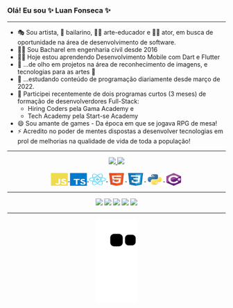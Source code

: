 ### Olá! Eu sou ✨ Luan Fonseca ✨   

---

- 🎭 Sou artista, 🤸‍ bailarino, 👨‍🎨 arte-educador e 👨‍🎨 ator, em busca de oportunidade na área de desenvolvimento de software.
- 👨‍🔧 Sou Bacharel em engenharia civil desde 2016
- 👨‍💻 Hoje estou aprendendo Desenvolvimento Mobile com Dart e Flutter
- 👀 ...de olho em projetos na área de reconhecimento de imagens, e tecnologias para as artes 🎨
- 🤔 ...estudando conteúdo de programação diariamente desde março de 2022.
- 💬 Participei recentemente de dois programas curtos (3 meses) de formação de desenvolverdores Full-Stack: 
  - Hiring Coders pela Gama Academy e 
  - Tech Academy pela Start-se Academy
- 😄 Sou amante de games - Da época em que se jogava RPG de mesa! 
- ⚡ Acredito no poder de mentes dispostas a desenvolver tecnologias em prol de melhorias na qualidade de vida de toda a população!

---

<div align="center">
  <a href="https://github.com/Luanftg">
  <img height="180em" src="https://github-readme-stats.vercel.app/api?username=Luanftg&show_icons=true&theme=dark&include_all_commits=true&count_private=true"/>
  <img height="180em" src="https://github-readme-stats.vercel.app/api/top-langs/?username=Luanftg&layout=compact&langs_count=7&theme=dark"/>
</div>
  <div style="display: inline_block" align="center"><br>
  <img align="center" alt="Luan-Js" height="30" width="40" src="https://raw.githubusercontent.com/devicons/devicon/master/icons/javascript/javascript-plain.svg">
  <img align="center" alt="Luan-Ts" height="30" width="40" src="https://raw.githubusercontent.com/devicons/devicon/master/icons/typescript/typescript-plain.svg">
  <img align="center" alt="Luan-React" height="30" width="40" src="https://raw.githubusercontent.com/devicons/devicon/master/icons/react/react-original.svg">
  <img align="center" alt="Luan-HTML" height="30" width="40" src="https://raw.githubusercontent.com/devicons/devicon/master/icons/html5/html5-original.svg">
  <img align="center" alt="Luan-CSS" height="30" width="40" src="https://raw.githubusercontent.com/devicons/devicon/master/icons/css3/css3-original.svg">
  <img align="center" alt="Luan-Python" height="30" width="40" src="https://raw.githubusercontent.com/devicons/devicon/master/icons/python/python-original.svg">
  <img align="center" alt="Luan-Csharp" height="30" width="40" src="https://raw.githubusercontent.com/devicons/devicon/master/icons/csharp/csharp-original.svg">
</div>

  ---
  
<div align="center">
  <a href="https://www.youtube.com/channel/UCN2kGLShrU8DxA2v_RvZRvg" target="_blank"><img src="https://img.shields.io/badge/YouTube-FF0000?style=for-the-badge&logo=youtube&logoColor=white" target="_blank"></a>
  <a href="https://www.instagram.com/luanftg/" target="_blank"><img src="https://img.shields.io/badge/-Instagram-%23E4405F?style=for-the-badge&logo=instagram&logoColor=white" target="_blank"></a>
 <a href="https://discord.com/channels/Luan Fonseca#2706" target="_blank"><img src="https://img.shields.io/badge/Discord-7289DA?style=for-the-badge&logo=discord&logoColor=white" target="_blank"></a> 
  <a href = "mailto:luanftgimenez@gmail.com"><img src="https://img.shields.io/badge/-Gmail-%23333?style=for-the-badge&logo=gmail&logoColor=white" target="_blank"></a>
  <a href="https://www.linkedin.com/in/luan-fonseca-34b02bbb/" target="_blank"><img src="https://img.shields.io/badge/-LinkedIn-%230077B5?style=for-the-badge&logo=linkedin&logoColor=white" target="_blank"></a> 
 
  ---
  
  ![Snake animation](https://github.com/rafaballerini/rafaballerini/blob/output/github-contribution-grid-snake.svg)
</div>
